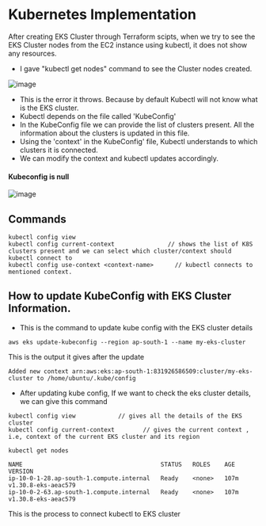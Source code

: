 # Kubernetes Implementation

After creating EKS Cluster through Terraform scipts, when we try to see the EKS Cluster nodes from the EC2 instance using kubectl, it does not show any resources.

- I gave "kubectl get nodes" command to see the Cluster nodes created.

![image](https://github.com/user-attachments/assets/1387b980-538f-4a05-93a1-bcd8db45ebb1)


- This is the error it throws. Because by default Kubectl will not know what is the EKS cluster. 
- Kubectl depends on the file called 'KubeConfig' 
- In the KubeConfig file we can provide the list of clusters present. All the information about the clusters is updated in this file.
- Using the 'context' in the KubeConfig' file, Kubectl understands to which clusters it is connected. 
- We can modify the context and kubectl updates accordingly. 

#### Kubeconfig is null 

![image](https://github.com/user-attachments/assets/0d64e4d5-e2d4-4f09-aa50-f77570f5ea8a)

## Commands
```
kubectl config view
kubectl config current-context               // shows the list of K8S clusters present and we can select which cluster/context should kubectl connect to
kubectl config use-context <context-name>      // kubectl connects to mentioned context. 
```

## How to update KubeConfig with EKS Cluster Information.               
- This is the command to update kube config with the EKS cluster details
```
aws eks update-kubeconfig --region ap-south-1 --name my-eks-cluster              
```
This is the output it gives after the update
```
Added new context arn:aws:eks:ap-south-1:831926586509:cluster/my-eks-cluster to /home/ubuntu/.kube/config
```

- After updating kube config, If we want to check the eks cluster details, we can give this command
```
kubectl config view            // gives all the details of the EKS cluster
kubectl config current-context        // gives the current context , i.e, context of the current EKS cluster and its region
```

```
kubectl get nodes              

NAME                                       STATUS   ROLES    AGE    VERSION
ip-10-0-1-28.ap-south-1.compute.internal   Ready    <none>   107m   v1.30.8-eks-aeac579
ip-10-0-2-63.ap-south-1.compute.internal   Ready    <none>   107m   v1.30.8-eks-aeac579
```

This is the process to connect kubectl to EKS cluster

















